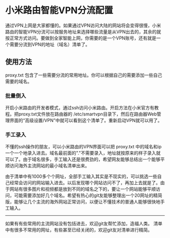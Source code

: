 小米路由智能VPN分流配置
===

通过VPN上网是大家都懂的。如果通过VPN访问大陆的网站将会变得很慢，小米路由的智能VPN分流可以按服务地址来选择哪些流量是从VPN出去的，其余的就按正常方式访问。要做到全家智能上网，你需要的是一个VPN账号，还有就是一个需要分流到VPN的地址（域名）清单了。

## 使用方法

proxy.txt 包含了一些需要分流的常用地址。你可以根据自己的需要添加一些自己需要的域名。

### 批量倒入

开启小米路由的开发者模式，通过ssh访问小米路由。开启方法在小米官方有教程。把proxy.txt文件放在路由器的 /etc/smartvpn目录下，然后在路由器Web管理界面的“高级设置/VPN”中就可以看到这个清单了。重新启动VPN就可以用了。

### 手工录入

不懂的ssh操作的朋友，可以小米路由的VPN界面可以把 proxy.txt 中的域名和ip一个一个地录入进去。域名最前面的"."不需要录入，地址就按原来的样子录入就可以了。由于域名很多，手工输入还是很费劲的，希望网友能够总结出一个能够平顺访问海外主流网站的最小域名清单出来。

由于清单中有1000多个个网址，全部手工输入其实是不现实的，可以挑选一些自己经常会访问的网站输入进去。以后发现哪个网站访问不了，再加上去就是了。由于网站有很多图片和视频都是放到不同的域名之下的，要让一个网站能够平顺访问，可能需要添加好几个域名。希望有热心的git友能够整理出一个20网址的精简版，能够让几个主流的海外网站正常访问，以便让不懂技术的普通人能够很快地手工输入。

---
如果有有些常用的主流网站没有包括进去，欢迎git友帮忙添加，造福人类。
清单中有很多不常用的网址，有些甚至已经关闭的，欢迎git友对清单进行精简。

